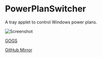 # PowerPlanSwitcher
A tray applet to control Windows power plans.

![Screenshot](https://box.rhowell.io/gogs/ryan/PowerPlanSwitcher/raw/master/Screenshot.png)

[GOGS](https://box.rhowell.io/gogs/ryan/PowerPlanSwitcher/)

[GitHub Mirror](https://github.com/TheRyanHowell/PowerPlanSwitcher)
